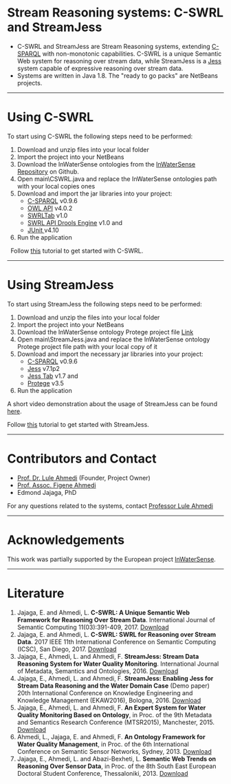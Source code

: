 # Stream Reasoning systems: C-SWRL and StreamJess
<p>
    <ul>
      <li>C-SWRL and StreamJess are Stream Reasoning systems, extending <a href="http://streamreasoning.org/resources/c-sparql">C-SPARQL</a> with non-monotonic capabilities. C-SWRL is a unique Semantic Web system for reasoning over stream data, while StreamJess is a <a href="http://www.jessrules.com/">Jess</a> system capable of expressive reasoning over stream data.
      <li>
        Systems are written in Java 1.8. The &quot;ready to go packs&quot; are NetBeans projects.
      </li>
      </li>
    </ul>
</p>
<hr/>

<h1><a name="usC">Using C-SWRL</a></h1>
       <p>
            To start using C-SWRL the following steps need to be performed:
       </p>
       <ol>
            <li>Download and unzip files into your local folder</li>
            <li>Import the project into your NetBeans</li>
            <li>Download the InWaterSense ontologies from the <a href="https://github.com/lule-ahmedi/InWaterSense">InWaterSense Repository</a> on Github.</li>
            <li>Open main\CSWRL.java and replace the InWaterSense ontologies path with your local copies ones</li>
            <li>Download and import the jar libraries into your project: 
                <ul>
                    <li><a href="http://streamreasoning.org/resources/c-sparql">C-SPARQL</a> v0.9.6</li>
                    <li><a href="http://owlapi.sourceforge.net/">OWL API</a> v4.0.2</li>
                    <li><a href="https://github.com/protegeproject/swrltab">SWRLTab</a> v1.0</li>
                    <li><a href="https://github.com/protegeproject/swrlapi-drools-engine">SWRL API Drools Engine</a> v1.0 and</li>
                    <li><a href="http://junit.org/junit4/">JUnit </a> v4.10</li>
                </ul>
            </li>
            <li>Run the application</li>
        </ol>
        <p>
            &nbsp;
            Follow <a href="tutorials/CSWRL-guide.pdf">this</a> tutorial to get started with C-SWRL.</p>
        <hr />
        <h1><a name="usS">Using StreamJess</a></h1>
        <p>
            To start using StreamJess the following steps need to be performed:
        </p>
        <ol>
            <li>Download and unzip the files into your local folder</li>
            <li>Import the project into your NetBeans</li>
            <li>Download the InWaterSense ontology Protege project file <a href="http://inwatersense.uni-pr.edu/ontologies/inws-all3ontologies.owl">Link</a></li>
            <li>Open main\StreamJess.java and replace the InWaterSense ontology Protege project file path with your local copy of it</li>
            <li>Download and import the necessary jar libraries into your project: 
                <ul>
                    <li><a href="http://streamreasoning.org/resources/c-sparql">C-SPARQL</a> v0.9.6</li>
                    <li><a href="http://www.jessrules.com/">Jess</a> v7.1p2</li>
                    <li><a href="http://www.jessrules.com/jesswiki/view?JessTab">Jess Tab</a> v1.7 and</li>
                    <li><a href="http://protege.stanford.edu/">Protege</a> v3.5</li>
                </ul>
            </li>
            <li>Run the application</li>
        </ol>
        <p>A short video demonstration about the usage of StreamJess can be found <a href="http://inwatersense.uni-pr.edu/streamjess/demo.html">here</a>.</p>
        <p>
            Follow <a href="tutorials/StreamJess-guide.pdf">this</a> tutorial to get started with StreamJess.</p>
        <hr />

  <h1><a name="sup">Contributors and Contact</a></h1>
      <p>
		<ul>
		<li><a href="http://luleahmedi.uni-pr.edu/">Prof. Dr. Lule Ahmedi</a> (Founder, Project Owner)</li>
			<li><a href="https://fna.uni-pr.edu/Personeli/Personeli-akademik/Mr--sc--Figene-Ahmedi.aspx">Prof. Assoc. Figene Ahmedi</a></li>
			<li>Edmond Jajaga, PhD</li>
			</ul>
			<p>For any questions related to the systems, contact <a href="mailto:lule.ahmedi@uni-pr.edu?subject=StreamReasoning">Professor Lule Ahmedi</a></p>

<hr />
      <h1><a name="sup">Acknowledgements</a></h1>
        <p>
            This work was partially supported by the European project <a href="http://inwatersense.uni-pr.edu/">InWaterSense</a>.
        </p>
        <hr />
        <h1><a name="lit">Literature</a></h1>
        <ol>
		<li>Jajaga, E. and Ahmedi, L. 
                    <strong>C-SWRL: A Unique Semantic Web Framework for Reasoning Over Stream Data</strong>. 
                    International Journal of Semantic Computing 11(03):391-409, 2017. 
                <a href="https://www.worldscientific.com/doi/abs/10.1142/S1793351X17400165">Download</a></li>
            <li>Jajaga, E. and Ahmedi, L. 
                    <strong>C-SWRL: SWRL for Reasoning over Stream Data</strong>. 
                    2017 IEEE 11th International Conference on Semantic Computing (ICSC), San Diego, 2017. 
                <a href="https://ieeexplore.ieee.org/document/7889569/">Download</a></li>
            <li>Jajaga, E., Ahmedi, L. and Ahmedi, F. 
                    <strong>StreamJess: Stream Data Reasoning System for Water Quality Monitoring</strong>. 
                    International Journal of Metadata, Semantics and Ontologies, 2016. 
                <a href="https://www.inderscienceonline.com/doi/abs/10.1504/IJMSO.2016.083507">Download</a></li>
            <li>Jajaga, E., Ahmedi, L. and Ahmedi, F. <strong>StreamJess: Enabling Jess for Stream Data Reasoning and the Water Domain Case</strong>
                (Demo paper) 20th International Conference on Knowledge Engineering and Knowledge Management (EKAW2016), Bologna, 2016.
                <a href="http://luleahmedi.uni-pr.edu/docs/pubs/StreamJessDemoPaper2016.pdf">Download</a>
            </li>

  <li>Jajaga, E., Ahmedi, L. and Ahmedi, F. <strong>An Expert System for Water Quality Monitoring Based on Ontology</strong>, 
                  in Proc. of the 9th Metadata and Semantics Research Conference (MTSR2015), Manchester, 2015.
                <a href="http://luleahmedi.uni-pr.edu/docs/pubs/ExpertSys2015.pdf">Download</a>
            </li>

  <li>Ahmedi, L., Jajaga, E. and Ahmedi, F. <strong>An Ontology Framework for Water Quality Management</strong>,
              in Proc. of the 6th International Conference on Semantic Sensor Networks, Sydney, 2013.
                <a href="http://ceur-ws.org/Vol-1063/paper3.pdf">Download</a>
            </li>
  <li>Jajaga, E., Ahmedi, L. and Abazi-Bexheti, L.
                    <strong>Semantic Web Trends on Reasoning Over Sensor Data</strong>, 
                    in Proc. of the 8th South East European Doctoral Student Conference, Thessaloniki, 2013.
                <a href="https://www.researchgate.net/publication/255719059_Semantic_Web_Trends_on_Reasoning_Over_Sensor_Data">Download</a>
            </li>
        </ol>
    </div>
</body>
</html>
